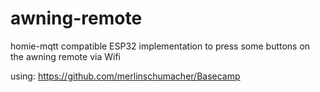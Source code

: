 # awning-remote
homie-mqtt compatible ESP32 implementation to press some buttons on the awning remote via Wifi

using: https://github.com/merlinschumacher/Basecamp
